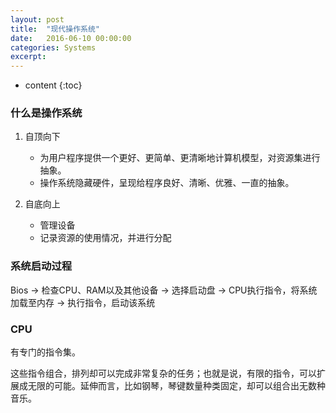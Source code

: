 ```yaml
---
layout: post
title:  "现代操作系统"
date:   2016-06-10 00:00:00
categories: Systems
excerpt: 
---
```


* content
{:toc}


### 什么是操作系统

1. 自顶向下
	- 为用户程序提供一个更好、更简单、更清晰地计算机模型，对资源集进行抽象。
	- 操作系统隐藏硬件，呈现给程序良好、清晰、优雅、一直的抽象。

2. 自底向上
	- 管理设备
	- 记录资源的使用情况，并进行分配

### 系统启动过程

Bios -> 检查CPU、RAM以及其他设备 -> 选择启动盘 -> CPU执行指令，将系统加载至内存 -> 执行指令，启动该系统


### CPU

有专门的指令集。

这些指令组合，排列却可以完成非常复杂的任务；也就是说，有限的指令，可以扩展成无限的可能。延伸而言，比如钢琴，琴键数量种类固定，却可以组合出无数种音乐。
